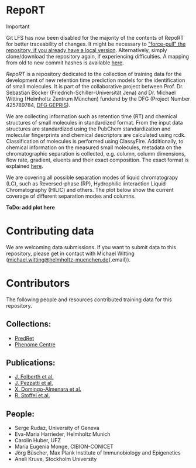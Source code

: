 # RepoRT

> [!IMPORTANT]
> Git LFS has now been disabled for the majority of the contents of RepoRT for better traceability of changes. It might be necessary to ["force-pull" the repository, if you already have a local version](https://stackoverflow.com/a/8888015). Alternatively, simply clone/download the repository again, if experiencing difficulties. A mapping from old to new commit hashes is available [here](resources/migration_commit_mapping.tsv).

*RepoRT* is a repository dedicated to the collection of training data
for the development of new retention time prediction models for the
identification of small molecules. It is part of the collaborative
project between Prof. Dr. Sebastian Böcker
(Friedrich-Schiller-Universität Jena) and Dr. Michael Witting (Helmholtz
Zentrum München) fundend by the DFG (Project Number 425789784, [DFG
GEPRIS](https://gepris.dfg.de/gepris/projekt/425789784?language=en)).

We are collecting information such as retention time (RT) and chemical
structures of small molecules in standardized format. From the input
data structures are standardized using the PubChem standardization and
molecular fingerprints and chemical descriptors are calculated using
rcdk. Classification of molecules is performed using ClassyFire.
Additionally, to chemical information on the measured small molecules,
metadata on the chromatographic separation is collected, e.g. column,
column dimensions, flow rate, gradient, eluents and their exact
composition. The exact format is explained [here](DataDescription.md).

We are covering all possible separation modes of liquid chromatograpy
(LC), such as Reversed-phase (RP), Hydrophilic iinteraction Liquid
Chromatography (HILIC) and others. The plot below show the current
coverage of different separation modes and columns.

**ToDo: add plot here**

# Contributing data

We are welcoming data submissions. If you want to submit data to this
repository, please get in contact with Michael Witting
([michael.witting\@helmholtz-muenchen.de](mailto:michael.witting@helmholtz-muenchen.de){.email}).

# Contributors

The following people and resources contributed training data for this
repository.

## Collections:

-   [PredRet](http://predret.org/)
-   [Phenome Centre](https://github.com/phenomecentre/npc-open-lcms)

## Publications:

-   [J. Folberth et al.](https://doi.org/10.1016/j.jchromb.2020.122105)
-   [J. Pezzatti et al.](https://doi.org/10.1016/j.chroma.2019.01.023)
-   [X. Domingo-Almenara et al.](https://doi.org/10.1038/s41467-019-13680-7)
-   [R. Stoffel et al.](https://doi.org/10.1007/s00216-021-03828-0)

## People:

-   Serge Rudaz, University of Geneva
-   Eva-Maria Harrieder, Helmholtz Munich
-   Carolin Huber, UFZ
-   Maria Eugenia Monge, CIBION-CONICET
-   Jörg Büscher, Max Plank Institute of Immunobiology and Epigenetics
-   Aneli Kruve, Stockholm University
